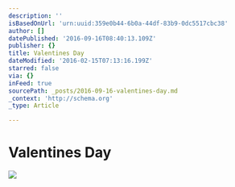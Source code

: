 ```yaml
---
description: ''
isBasedOnUrl: 'urn:uuid:359e0b44-6b0a-44df-83b9-0dc5517cbc38'
author: []
datePublished: '2016-09-16T08:40:13.109Z'
publisher: {}
title: Valentines Day
dateModified: '2016-02-15T07:13:16.199Z'
starred: false
via: {}
inFeed: true
sourcePath: _posts/2016-09-16-valentines-day.md
_context: 'http://schema.org'
_type: Article

---
```

# Valentines Day
![](https://the-grid-user-content.s3-us-west-2.amazonaws.com/cb822e0e-588c-455a-a121-19a9b5a0d11b.png)